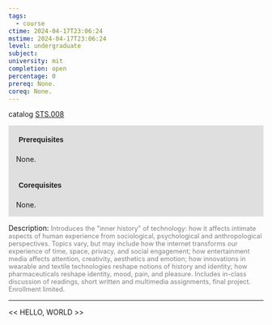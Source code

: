 ```yaml
---
tags:
  - course
ctime: 2024-04-17T23:06:24
mstime: 2024-04-17T23:06:24
level: undergraduate
subject: 
university: mit
completion: open
percentage: 0
prereq: None.
coreq: None.
---
```


catalog [STS.008](http://student.mit.edu/catalog/mSTSa.html#STS.008)

<span style="display: block; padding: 15px; background-color: rgb(100, 100, 100, 0.2);"><font id="m_prereq4180_0" style="display: block; font-family: Arial, sans-serif; font-weight: bold; padding: 5px">Prerequisites</font><br><span id="prereq4180_0">None.</span></span>
<span style="display: block; padding: 15px; background-color: rgb(100, 100, 100, 0.2);"><font id="m_coreq4180_0" style="display: block; font-family: Arial, sans-serif; font-weight: bold; padding: 5px">Corequisites</font><br><span id="coreq4180_0">None.</span></span>

<font style="">Description:</font>
<font style="color: grey; font-size: 0.8rem;">Introduces the "inner history" of technology: how it affects intimate aspects of human experience from sociological, psychological and anthropological perspectives. Topics vary, but may include how the internet transforms our experience of time, space, privacy, and social engagement; how entertainment media affects attention, creativity, aesthetics and emotion; how innovations in wearable and textile technologies reshape notions of history and identity; how pharmaceuticals reshape identity, mood, pain, and pleasure. Includes in-class discussion of readings, short written and multimedia assignments, final project. Enrollment limited.</font>



---

<< HELLO, WORLD >>
